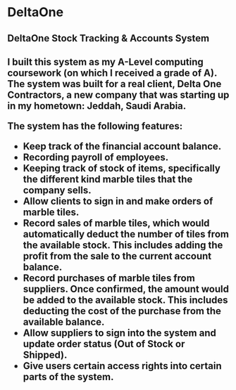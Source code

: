 DeltaOne
========

<h2>DeltaOne Stock Tracking & Accounts System<h2>

I built this system as my A-Level computing coursework (on which I received a grade of A). The system was built for a real client, Delta One Contractors, a new company that was starting up in my hometown: Jeddah, Saudi Arabia.

The system has the following features:
 - Keep track of the financial account balance.
 - Recording payroll of employees.
 - Keeping track of stock of items, specifically the different kind marble tiles that the company sells.
 - Allow clients to sign in and make orders of marble tiles.
 - Record sales of marble tiles, which would automatically deduct the number of tiles from the available stock. This includes adding the profit from the sale to the current account balance.
 - Record purchases of marble tiles from suppliers. Once confirmed, the amount would be added to the available stock. This includes deducting the cost of the purchase from the available balance.
 - Allow suppliers to sign into the system and update order status (Out of Stock or Shipped). 
 - Give users certain access rights into certain parts of the system.
